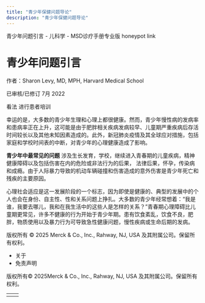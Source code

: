 ```yaml
---
title: "青少年保健问题导论"
description: "青少年保健问题导论"
---
```


﻿青少年问题引言 \- 儿科学 \- MSD诊疗手册专业版 honeypot link

# 青少年问题引言

作者：Sharon Levy, MD, MPH, Harvard Medical School

已审核/已修订 7月 2022

看法 进行患者培训

幸运的是，大多数的青少年生理和心理上都很健康。然而，青少年慢性病的发病率和患病率正在上升，这可能是由于肥胖相关疾病发病较早、儿童期严重疾病后存活时间较长以及其他未知因素造成的。此外，新冠肺炎疫情及其全球应对措施，包括家庭和学校时间表的中断，对青少年的心理健康造成了影响。

**青少年中最常见的问题** 涉及生长发育，学校，继续进入青春期的儿童疾病，精神健康障碍以及包括伤害在内的危险或非法行为的后果， 法律后果，怀孕，传染病和成瘾。由于人际暴力导致的机动车辆碰撞和伤害造成的意外伤害是青少年死亡和残疾的主要原因。

心理社会适应是这一发展阶段的一个标志，因为即使是健康的、典型的发展中的个人也会在身份、自主性、性和关系问题上挣扎。大多数的青少年经常想着：“我是谁，我要去哪儿，我和在我生活中的这些人是怎样的关系？”青春期心理障碍比儿童期更常见，许多不健康的行为开始于青少年期。患有饮食紊乱，饮食不良，肥胖，物质使用以及暴力行为可导致急性健康问题，慢性疾病或生命后期的发病。



版权所有 © 2025
Merck & Co., Inc., Rahway, NJ, USA 及其附属公司。保留所有权利。

- 关于
- 免责声明

版权所有© 2025Merck & Co., Inc., Rahway, NJ, USA 及其附属公司。保留所有权利。

|     |     |
| --- | --- |
|  |  |